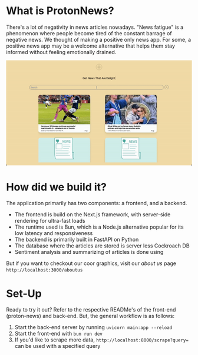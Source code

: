 # What is ProtonNews?
There's a lot of negativity in news articles nowadays. "News fatigue" is a phenomenon where people become tired of the constant barrage of negative news. We thought of making a positive only news app. For some, a positive news app may be a welcome alternative that helps them stay informed without feeling emotionally drained.

![Main Page](./main-page.gif)

# How did we build it?
The application primarily has two components: a frontend, and a backend.
- The frontend is build on the Next.js framework, with server-side rendering for ultra-fast loads
- The runtime used is Bun, which is a Node.js alternative popular for its low latency and responsiveness
- The backend is primarily built in FastAPI on Python
- The database where the articles are stored is server less Cockroach DB
- Sentiment analysis and summarizing of articles is done using 

But if you want to checkout our coor graphics, visit our _about us_ page ```http://localhost:3000/aboutus```


# Set-Up
Ready to try it out? Refer to the respective READMe's of the front-end (proton-news) and back-end. But, the general workflow is as follows:
1. Start the back-end server by running ```uvicorn main:app --reload```
2. Start the front-end with ```bun run dev```
3. If you'd like to scrape more data, ```http://localhost:8000/scrape?query=``` can be used with a specified query
